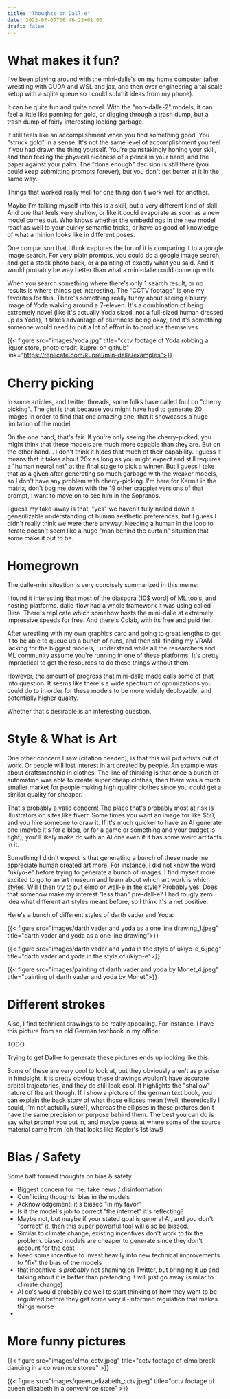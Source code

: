 ```yaml
---
title: "Thoughts on Dall-e"
date: 2022-07-07T06:46:22+01:00
draft: false
---
```



# What makes it fun?

I've been playing around with the mini-dalle's on my home computer (after wrestling with CUDA and WSL and jax, and then over engineering a tailscale setup with a sqlite queue so I could submit ideas from my phone).

It can be quite fun and quite novel.  With the "non-dalle-2" models, it can feel a little like panning for gold, or digging through a trash dump, but a trash dump of fairly interesting looking garbage.

It still feels like an accomplishment when you find something good.  You "struck gold" in a sense. It's not the same level of accomplishment you feel if you had drawn the thing yourself.  You're painstakingly honing your skill, and then feeling the physical niceness of a pencil in your hand, and the paper against your palm.  The "done enough" decision is still there (you could keep submitting prompts forever), but you don't get better at it in the same way.

Things that worked really well for one thing don't work well for another. 

Maybe I'm talking myself into this is a skill, but a very different kind of skill.  And one that feels very shallow, or like it could evaporate as soon as a new model comes out.  Who knows whether the embeddings in the new model react as well to your quirky semantic tricks, or have as good of knowledge of what a minion looks like in different poses.


One comparison that I think captures the fun of it is comparing it to a google image search.  For very plain prompts, you could do a google image search, and get a stock photo back, or a painting of exactly what you said. And it would probably be way better than what a mini-dalle could come up with.

When you search something where there's only 1 search result, or no results is where things get interesting.  The "CCTV footage" is one my favorites for this.  There's something really funny about seeing a blurry image of Yoda walking around a 7-eleven.  It's a combination of being extremely novel (like it's actually Yoda sized, not a full-sized human dressed up as Yoda), it takes advantage of blurriness being okay, and it's something someone would need to put a lot of effort in to produce themselves.

{{< figure src="images/yoda.jpg" title="cctv footage of Yoda robbing a liquor store, photo credit: kuprel on github" link="https://replicate.com/kuprel/min-dalle/examples">}}


# Cherry picking

In some articles, and twitter threads, some folks have called foul on "cherry picking".  The gist is that because you might have had to generate 20 images in order to find that one amazing one, that it showcases a huge limitation of the model.

On the one hand, that's fair.  If you're only seeing the cherry-picked, you might think that these models are much more capable than they are.  But on the other hand... I don't think it hides that much of their capability.  I guess it means that it takes about 20x as long as you might expect and still requires a "human neural net" at the final stage to pick a winner.  But I guess I take that as a given after generating so much garbage with the weaker models, so I don't have any problem with cherry-picking.  I'm here for Kermit in the matrix, don't bog me down with the 19 other crappier versions of that prompt, I want to move on to see him in the Sopranos.

I guess my take-away is that, "yes" we haven't fully nailed down a generilizable understanding of human aesthetic preferences, but I guess I didn't really think we were there anyway. Needing a human in the loop to iterate doesn't seem like a huge "man behind the curtain" situation that some make it out to be. 

# Homegrown

The dalle-mini situation is very concisely summarized in this meme:


I found it interesting that most of the diaspora (10$ word) of ML tools, and hosting platforms.  dalle-flow had a whole framework it was using called Dina.  There's replicate which somehow hosts the mini-dalle at extremely impressive speeds for free.  And there's Colab, with its free and paid tier.

After wrestling with my own graphics card and going to great lengths to get it to be able to queue up a bunch of runs, and then still finding my VRAM lacking for the biggest models, I understand while all the researchers and ML community assume you're running in one of these platforms.  It's pretty impractical to get the resources to do these things without them.

However, the amount of progress that mini-dalle made calls some of that into question.  It seems like there's a wide spectrum of optimizations you could do to in order for these models to be more widely deployable, and potentially higher quality.

Whether that's desirable is an interesting question.

# Style & What is Art

One other concern I saw (citation needed), is that this will put artists out of work.  Or people  will lost interest in art created by people.  An example was about craftsmanship in clothes.  The line of thinking is that once a bunch of automation was able to create super cheap clothes, then there was a much smaller market for people making high quality clothes since you could get a similar quality for cheaper.

That's probably a valid concern! The place that's probably most at risk is illustrators on sites like fiverr.  Some times you want an image for like $50, and you hire someone to draw it.  If it's much quicker to have an AI generate one (maybe it's for a blog, or for a game or something and your budget is tight), you'll likely make do with an AI one even if it has some weird artifacts in it.

Something I didn't expect is that generating a bunch of these made me appreciate human created art more.  For instance, I did not know the word "ukiyo-e" before trying to generate a bunch of images.  I find myself more excited to go to an art museum and learn about which art work is which styles.  Will I then try to put elmo or wall-e in the style? Probably yes.  Does that somehow make my interest "less than" pre-dall-e? I had rougly zero idea what different art styles meant before, so I think it's a net positive.

Here's a bunch of different styles of darth vader and Yoda:

{{< figure src="images/darth vader and yoda as a one line drawing_1.jpeg" title="darth vader and yoda as a one line drawing">}}

{{< figure src="images/darth vader and yoda in the style of ukiyo-e_6.jpeg" title="darth vader and yoda in the style of ukiyo-e">}}

{{< figure src="images/painting of darth vader and yoda by Monet_4.jpeg" title="painting of darth vader and yoda by Monet">}}



# Different strokes

Also, I find technical drawings to be really appealing.  For instance, I have this picture from an old German textbook in my office:

TODO.

Trying to get Dall-e to generate these pictures ends up looking like this:


Some of these are very cool to look at, but they obviously aren't as precise.  In hindsight, it is pretty obvious these drawings wouldn't have accurate orbital trajectories, and they do still look cool.  It highlights the "shallow" nature of the art though.  If I show a picture of the german text book, you can explain the back story of what those ellipses mean (well, theoretically I could, I'm not actually sure!), whereas the ellipses in these pictures don't have the same precision or purpose behind them.  The best you can do is say what prompt you put in, and maybe guess at where some of the source material came from (oh that looks like Kepler's 1st law!)


# Bias / Safety

Some half formed thoughts on bias & safety

- Biggest concern for me: fake news / disinformation
- Conflicting thoughts: bias in the models
- Acknowledgement: it's biased "in my favor"
- Is it the model's job to correct "the internet" it's reflecting?
- Maybe not, but maybe if your stated goal is general AI, and you don't "correct" it, then this super powerful tool will also be biased.
- Similar to climate change, existing incentives don't work to fix the problem.  biased models are cheaper to generate since they don't account for the cost
- Need some incentive to invest heavily into new technical improvements to "fix" the bias of the models
- that incentive is _probably_ not shaming on Twitter, but bringing it up and talking about it is  better than pretending it will just go away (similar to climate change)
- AI co's would probably do well to start thinking of how they want to be regulated before they get some very ill-informed regulation that makes things worse
- 

# More funny pictures


{{< figure src="images/elmo_cctv.jpeg" title="cctv footage of elmo break dancing in a convenince storee" >}}

{{< figure src="images/queen_elizabeth_cctv.jpeg" title="cctv footage of queen elizabeth in a convenince store" >}}